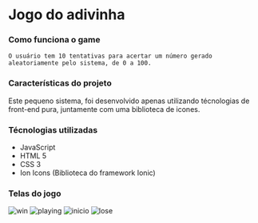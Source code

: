# Jogo do adivinha
### Como funciona o game
    O usuário tem 10 tentativas para acertar um número gerado aleatoriamente pelo sistema, de 0 a 100.
### Características do projeto
   Este pequeno sistema, foi desenvolvido apenas utilizando técnologias de front-end pura, juntamente com uma biblioteca de icones.

### Técnologias utilizadas

* JavaScript
* HTML 5
* CSS 3
* Ion Icons (Biblioteca do framework Ionic)

### Telas do jogo

![win](https://user-images.githubusercontent.com/31408356/115883635-02ec1d00-a41c-11eb-95f9-e041fc755016.png)
![playing](https://user-images.githubusercontent.com/31408356/115883643-041d4a00-a41c-11eb-9a1d-5842605b4d08.png)
![inicio](https://user-images.githubusercontent.com/31408356/115883642-041d4a00-a41c-11eb-8c53-9ced0bcd16db.png)
![lose](https://user-images.githubusercontent.com/31408356/115883645-04b5e080-a41c-11eb-8698-9ae73d3a42aa.png)
